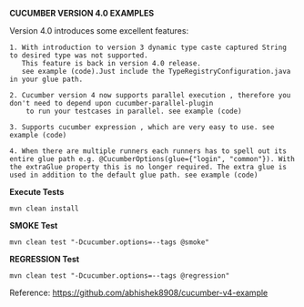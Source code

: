 **CUCUMBER VERSION 4.0 EXAMPLES**

Version 4.0 introduces some excellent features:

```
1. With introduction to version 3 dynamic type caste captured String to desired type was not supported.
   This feature is back in version 4.0 release.
   see example (code).Just include the TypeRegistryConfiguration.java in your glue path.
   
2. Cucumber version 4 now supports parallel execution , therefore you don't need to depend upon cucumber-parallel-plugin
    to run your testcases in parallel. see example (code)
    
3. Supports cucumber expression , which are very easy to use. see example (code)

4. When there are multiple runners each runners has to spell out its entire glue path e.g. @CucumberOptions(glue={"login", "common"}). With   the extraGlue property this is no longer required. The extra glue is used in addition to the default glue path. see example (code) 

```

**Execute Tests**

```
mvn clean install

```

**SMOKE Test**

```
mvn clean test "-Dcucumber.options=--tags @smoke"

```

**REGRESSION Test**

```
mvn clean test "-Dcucumber.options=--tags @regression"

```


Reference: https://github.com/abhishek8908/cucumber-v4-example
